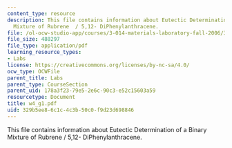 ```yaml
---
content_type: resource
description: This file contains information about Eutectic Determination of a Binary
  Mixture of Rubrene  / 5,12- DiPhenylanthracene.
file: /ol-ocw-studio-app/courses/3-014-materials-laboratory-fall-2006/329b5ee86c1c4c3b50c0f9d23d698846_w4_g1.pdf
file_size: 488297
file_type: application/pdf
learning_resource_types:
- Labs
license: https://creativecommons.org/licenses/by-nc-sa/4.0/
ocw_type: OCWFile
parent_title: Labs
parent_type: CourseSection
parent_uid: 178a3f23-79e5-2e6c-90c3-e52c15603a59
resourcetype: Document
title: w4_g1.pdf
uid: 329b5ee8-6c1c-4c3b-50c0-f9d23d698846
---
```

This file contains information about Eutectic Determination of a Binary Mixture of Rubrene  / 5,12- DiPhenylanthracene.